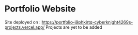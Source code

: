 # Portfolio Website

Site deployed on : https://portfolio-j9phkirtq-cyberknight4269s-projects.vercel.app/
Projects are yet to be added
